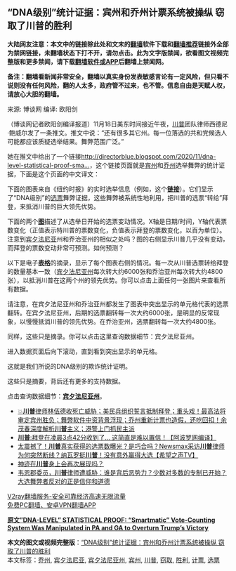  <h2>“DNA级别”统计证据：宾州和乔州计票系统被操纵 窃取了川普的胜利</h2> <p class="notice"><b>大陆网友注意：本文中的链接除此处和文末的<a href="https://github.com/bannedbook/fanqiang" >翻墙</a>软件下载和<a href="https://github.com/killgcd/justmysocks/blob/master/README.md">翻墙推荐</a>链接外全部为禁网链接，未翻墙状态下打不开，请勿点击。此为文字版禁闻，欲看图文视频完整版和更多禁闻，请下载<a href="https://github.com/bannedbook/fanqiang">翻墙软件或APP</a>后翻墙上禁闻网。</p><p>备注：翻墙看新闻非常安全，翻墙以真实身份发表敏感言论有一定风险，但只看不说则没有任何风险，翻的人太多，政府管不过来，也不管。信息自由是天赋人权，请放心大胆的翻墙。</b></p>  <div class="entry"> <p>来源:&nbsp;博谈网                      编译:&nbsp;欧阳剑                                                 </p> <p>（博谈网记者欧阳剑编译报道）11月18日美东时间接近午夜，<a href="https://www.bannedbook.org/bnews/tag/%e5%b7%9d%e6%99%ae/" class="st_tag internal_tag" rel="tag" title="标签 川普 下的日志">川普</a>团队律师西德尼·鲍威尔发了一条推文。推文中说：“还有很多其它州。每一位落选的共和党候选人可能都应该质疑选举结果。舞弊范围广泛。”</p> <p>她在推文中给出了一个链接<a href="http://directorblue.blogspot.com/2020/11/dna-level-statistical-proof-smartmatic.html?m=1">http://directorblue.blogspot.com/2020/11/dna-level-statistical-proof-sma&#8230;</a>，这个链接页面就是<a href="https://www.bannedbook.org/bnews/tag/%E5%AE%BE%E5%B7%9E/" class="st_tag internal_tag" rel="tag" title="标签 宾州 下的日志">宾州</a>和<a href="https://www.bannedbook.org/bnews/tag/%E4%B9%94%E5%B7%9E/" class="st_tag internal_tag" rel="tag" title="标签 乔州 下的日志">乔州</a>选举舞弊的统计证据，下面是这个页面的中文译文：</p> <p>下面的图表来自《纽约时报》的实时选举信息（例如，这个<a href="https://static01.nyt.com/elections-assets/2020/data/api/2020-11-03/race-page/pennsylvania/president.json" target="_blank"><strong>链接</strong></a>）。它们显示了“DNA级别”的<a href="https://www.bannedbook.org/bnews/tag/%E9%80%89%E7%A5%A8/" class="st_tag internal_tag" rel="tag" title="标签 选票 下的日志">选票</a>舞弊证据，这些舞弊被系统性地利用，把川普的选票“转给”拜登，来抵消川普的巨大领先优势。</p>  <p>下面的两个<strong><a href="https://directorblue.blogspot.com/2020/11/boom-ny-times-real-time-election-data.html" target="_blank">图</a></strong>描述了从选举日开始的选票变动情况。X轴是日期/时间，Y轴代表票数变化（正值表示特川普的票数变化，负值表示拜登的票数变化，以百为单位）。<br />	注意到<a href="https://www.bannedbook.org/bnews/tag/%E5%AE%BE%E5%A4%95%E6%B3%95%E5%B0%BC%E4%BA%9A/" class="st_tag internal_tag" rel="tag" title="标签 宾夕法尼亚 下的日志">宾夕法尼亚</a>州和乔治亚州的相似之处吗？图的右侧显示川普几乎没有变动，而拜登的票数变动非常可预测。如何预测？</p> <p>以下是电子<a href="https://docs.google.com/spreadsheets/d/1cyZb1ckbMhm5D8HxG9FLTVUH1lm4se2nxrp4kv6qHRw/edit#gid=0" target="_blank"><strong>表格</strong></a>的摘录，显示了每个图表右侧的情况。每一次从川普选票转给拜登的数量基本一致（<a href="https://www.bannedbook.org/bnews/tag/%e5%ae%be%e5%a4%95%e6%b3%95%e5%b0%bc%e4%ba%9a%e5%b7%9e/" class="st_tag internal_tag" rel="tag" title="标签 宾夕法尼亚州 下的日志">宾夕法尼亚州</a>每次转大约6000张和乔治亚州每次转大约4800张），以抵消川普在这两个州的领先优势。你可以点击上面任何一张图片来查看所有数据。</p> <p>	请注意，在宾夕法尼亚州和乔治亚州都发生了图表中突出显示的单元格代表的选票翻转。在宾夕法尼亚州，后期的选票翻转每一次大约6000张，是明显的反常现象，以慢慢抵消川普的领先优势。在乔治亚州，选票翻转每一次大约4800张。</p> <p>同样，这些只是摘录。你可以点击这里查询数据细节：宾夕法尼亚州。</p>  <p>进入数据页面后向下滚动，直到看到突出显示的单元格。</p> <p>这就是我们所说的DNA级别的欺诈统计证明。</p> <p>这些只是摘要，背后还有更多的支持数据。</p> <p>	点击查询数据细节：<strong><a href="https://docs.google.com/spreadsheets/d/1cyZb1ckbMhm5D8HxG9FLTVUH1lm4se2nxrp4kv6qHRw/edit#gid=0" target="_blank">宾夕法尼亚州</a></strong>。</p>  <ul class='op-related-articles' title='相关阅读'> <li><a href='https://www.bannedbook.org/bnews/bannedvideo/20201119/1433483.html' target='_blank'>💥<b>川普</b>律师林伍德收死亡威胁；美民兵组织誓言抵制拜登；重头戏！最高法将审定宾州胜负；舞弊软件中资背景浮现；乔州重新计票也造假，还吃回扣！余茂春深度解析<b>川普</b>主义；港警上门抓民主派</a></li> <li><a href='https://www.bannedbook.org/bnews/cnnews/20201119/1433481.html' target='_blank'><b>川普</b>:拜登在凌晨3点42分收到了… 这简直是难以置信！【阿波罗网编译】</a></li> <li><a href='https://www.bannedbook.org/bnews/bannedvideo/20201119/1433478.html' target='_blank'>太震撼了！<b>川普</b>真实获得的选票数曝光？是巧合吗？Newsmax采访<b>川普</b>律师为何突然断线？纳瓦罗挺<b>川普</b>！没有意外赢得大选【希望之声TV】</a></li> <li><a href='https://www.bannedbook.org/bnews/bannedvideo/20201119/1433477.html' target='_blank'>神迹在<b>川普</b>身上会再次展现吗？</a></li> <li><a href='https://www.bannedbook.org/bnews/bannedvideo/20201119/1433476.html' target='_blank'>韦恩郡委员，<b>川普</b>律师遭威胁：谁是背后恶势力？少数对多数的专制已开始？大选舞弊者反对的正是信仰和道德</a></li> </ul> <p class="texttj"> <a href="https://www.bannedbook.org/forum23/topic22702.html" target="_blank">V2ray翻墙服务-安全可靠经济高速无限流量</a><br/> <a href="https://github.com/bannedbook/fanqiang/wiki/%E7%A6%81%E9%97%BB%E7%BD%91%E5%AE%89%E5%8D%93%E7%BF%BB%E5%A2%99%E6%96%B0%E9%97%BBAPP" target="_blank">免费PC翻墙、安卓VPN翻墙APP</a></p><p><a href="http://directorblue.blogspot.com/2020/11/dna-level-statistical-proof-smartmatic.html?m=1" target="_blank"><strong>原文&#8221;DNA-LEVEL&#8221; STATISTICAL PROOF: &#8220;Smartmatic&#8221; Vote-Counting System Was Manipulated in PA and GA to Overturn Trump&#8217;s Victory</strong></a></p><a name='sharetosocial'></a>       <div><b>本文的图文或视频完整版</b>：<a href='https://www.bannedbook.org/bnews/cbnews/20201119/1433501.html'>“DNA级别”统计证据：宾州和乔州计票系统被操纵 窃取了川普的胜利</a></div>  </div><!--END ENTRY--> <div class="postfooter"> <div>本文标签：<a href="https://www.bannedbook.org/bnews/tag/%E4%B9%94%E5%B7%9E/" rel="tag">乔州</a>, <a href="https://www.bannedbook.org/bnews/tag/%E5%AE%BE%E5%A4%95%E6%B3%95%E5%B0%BC%E4%BA%9A/" rel="tag">宾夕法尼亚</a>, <a href="https://www.bannedbook.org/bnews/tag/%e5%ae%be%e5%a4%95%e6%b3%95%e5%b0%bc%e4%ba%9a%e5%b7%9e/" rel="tag">宾夕法尼亚州</a>, <a href="https://www.bannedbook.org/bnews/tag/%E5%AE%BE%E5%B7%9E/" rel="tag">宾州</a>, <a href="https://www.bannedbook.org/bnews/tag/%e5%b7%9d%e6%99%ae/" rel="tag">川普</a>, <a href="https://www.bannedbook.org/bnews/tag/%E7%AA%83%E5%8F%96/" rel="tag">窃取</a>, <a href="https://www.bannedbook.org/bnews/tag/%E8%83%9C%E5%88%A9/" rel="tag">胜利</a>, <a href="https://www.bannedbook.org/bnews/tag/%E8%AE%A1%E7%A5%A8/" rel="tag">计票</a>, <a href="https://www.bannedbook.org/bnews/tag/%E9%80%89%E7%A5%A8/" rel="tag">选票</a></div>  </div><!--END POSTFOOTER--> 